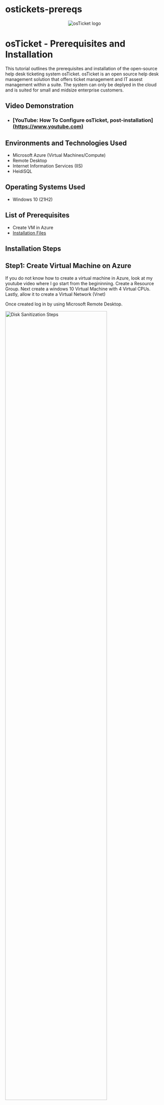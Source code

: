 # ostickets-prereqs
<p align="center">
<img src="https://i.imgur.com/Clzj7Xs.png" alt="osTicket logo"/>
</p>

<h1>osTicket - Prerequisites and Installation</h1>
This tutorial outlines the prerequisites and installation of the open-source help desk ticketing system osTicket. osTicket is an open source help desk management solution that offers ticket management and IT assest management within a suite. The  system can only be deplyed in the cloud and is suited for small and midsize enterprise customers. <br />

<h2>Video Demonstration</h2>

- ### [YouTube: How To Configure osTicket, post-installation][(https://www.youtube.com)](https://youtu.be/6CZCoBui-js)


<h2>Environments and Technologies Used</h2>

- Microsoft Azure (Virtual Machines/Compute)
- Remote Desktop
- Internet Information Services (IIS)
- HeidiSQL

<h2>Operating Systems Used </h2>

- Windows 10</b> (21H2)

<h2>List of Prerequisites</h2>

- Create VM in Azure
- <a href="https://drive.google.com/drive/u/2/folders/1APMfNyfNzcxZC6EzdaNfdZsUwxWYChf6">Installation Files</a> 
<h2>Installation Steps</h2>
<h2> Step1: Create Virtual Machine on Azure</h2>

If you  do not know how to create a virtual machine in Azure, look at my youtube video where I go start from the begininning.
Create a Resource Group. Next create a windows 10 Virtual Machine with 4 Virtual CPUs. Lastly, allow it to create a Virtual Network (Vnet)

Once created log in by using Microsoft Remote Desktop. 

<img src="https://i.imgur.com/DJmEXEB.png" height="80%" width="80%" alt="Disk Sanitization Steps"/>



<p>
  <h2>Step2: Installation</h2>

 We must first install IIS in Windows. We can do this by opening "Control Panel" and clicking Uninstall a program. Then "Turn Window Features on or off" and check the IIS box. Proceed by clicking on Web Management tools and World Wide Web Services. Proceed by extending  "Application Development Features" and finally click on [x]CGI to enable services

<img src="https://i.imgur.com/DJmEXEB.png" height="80%" width="80%" alt="Disk Sanitization Steps"/>

 
Test your web servers by opening up a new browser and typing 127.0.0.1 (loopback/local host). You should see IIS page popup, if not double check and restart procedure.
  
  
<img src="https://i.imgur.com/DJmEXEB.png" height="80%" width="80%" alt="Disk Sanitization Steps"/>

</p>

<p>
 From the installation files above download and install the following 
  
  - PHP Manager for IIS (PHPManagerForIIS_V1.5.0.msi)
  - Rewrite Module (rewrite_amd64_en-US.msi) 
- Create the directory C:\PHP
 - PHP 7.3.8 (php-7.3.8-nts-Win32-VC15-x86.zip)  and unzip contents into C:\PHP
 - VC_redist.x86.exe
 - MySQL 5.5.62 (mysql-5.5.62-win32.msi) 
  - Typical Setup
  - Launch Configuration Wizard (after installing) 
  - Standard Configuration 
  - Use Password1
  
  <img src="https://i.imgur.com/DJmEXEB.png" height="80%" width="80%" alt="Disk Sanitization Steps"/>
 
</p>

<br />
<p>
  Open IIS as an Administrator and Register PHP from within IIS
  Install osTicket v.1.15.8
  - Download osTicket from the Installation Files Folder 
  - Extract and copy the "upload" folder to c:\inetpub\wwwrooot
  - Within c:\inetpub\wwwroot, Rename "upload" to "osTicket"
   
  
<img src="https://i.imgur.com/DJmEXEB.png" height="80%" width="80%" alt="Disk Sanitization Steps"/>

  
 </p>
 
 
 <p>
  Next you can reload IIS (restart) 
  Go to sites-> Default-> osTicket 
  - On the right hand side, click "Browse *:80"
  
<img src="https://i.imgur.com/DJmEXEB.png" height="80%" width="80%" alt="Disk Sanitization Steps"/>

  </p>


<p>
Note that some extensions are not enabled
Go back to IIS, sites -> Default -> osTicket
Double-click PHP Manager
Click “Enable or disable an extension”
Enable: php_imap.dll
Enable: php_intl.dll
Enable: php_opcache.dll
Refresh the osTicket site in your browse, observe the changes

  
<img src="https://i.imgur.com/DJmEXEB.png" height="80%" width="80%" alt="Disk Sanitization Steps"/>
  
  </p>


<p>
Rename: ost-config.php
From: C:\inetpub\wwwroot\osTicket\include\ost-sampleconfig.php
To: C:\inetpub\wwwroot\osTicket\include\ost-config.php
  
<img src="https://i.imgur.com/DJmEXEB.png" height="80%" width="80%" alt="Disk Sanitization Steps"/>

  
  </p>
  
  <p>
Assign Permissions: ost-config.php
Disable inheritance -> Remove All
New Permissions -> Everyone -> All
 
 <img src="https://i.imgur.com/DJmEXEB.png" height="80%" width="80%" alt="Disk Sanitization Steps"/>

  
  </p>
  
  <p>
Continue Setting up osTicket in the browser (click Continue)
Name Helpdesk
Default email (receives email from customers)

<img src="https://i.imgur.com/DJmEXEB.png" height="80%" width="80%" alt="Disk Sanitization Steps"/>

  
  </p>
  From the Installation Files, download and install Heidi SQL
  
  - Open HeidiSQL
  -Create a new session 
  -Create database called "osTicket"


<img src="https://i.imgur.com/DJmEXEB.png" height="80%" width="80%" alt="Disk Sanitization Steps"/>

<p>   
  Congratulations, hopefully it is installed with no errors!
Browse to your help desk login page: http://localhost/osTicket/scp/login.php

End Users osTicket URL:
http://localhost/osTicket/ 

Clean up
Delete: C:\inetpub\wwwroot\osTicket\setup
Set Permissions to “Read” only: C:\inetpub\wwwroot\osTicket\include\ost-config.php

</p>  

<p>
Notes:
Browse to your help desk login page:
  
  http://localhost/osTicket/scp/login.php  
  
End Users osTicket URL:
  
  http://localhost/osTicket/ 

  
<img src="https://i.imgur.com/DJmEXEB.png" height="80%" width="80%" alt="Disk Sanitization Steps"/>

  
</p>

 
  
  <br />

